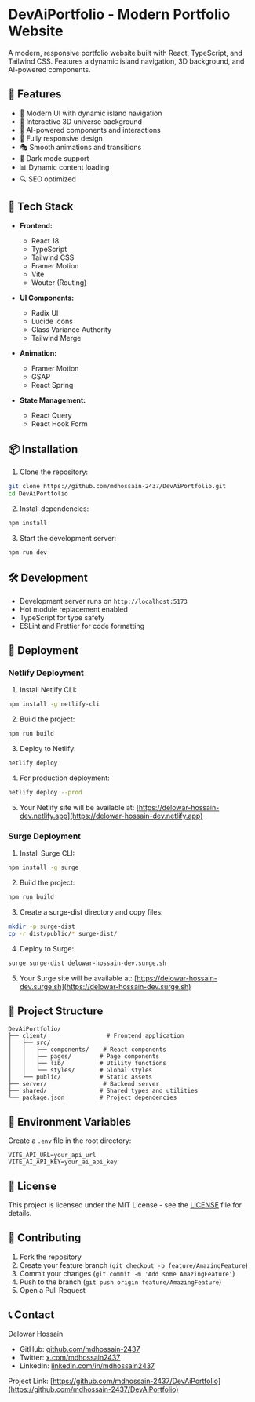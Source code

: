 # DevAiPortfolio - Modern Portfolio Website

A modern, responsive portfolio website built with React, TypeScript, and Tailwind CSS. Features a dynamic island navigation, 3D background, and AI-powered components.

## 🌟 Features

- 🎨 Modern UI with dynamic island navigation
- 🌌 Interactive 3D universe background
- 🤖 AI-powered components and interactions
- 📱 Fully responsive design
- 🎭 Smooth animations and transitions
- 🌙 Dark mode support
- 📊 Dynamic content loading
- 🔍 SEO optimized

## 🚀 Tech Stack

- **Frontend:**
  - React 18
  - TypeScript
  - Tailwind CSS
  - Framer Motion
  - Vite
  - Wouter (Routing)

- **UI Components:**
  - Radix UI
  - Lucide Icons
  - Class Variance Authority
  - Tailwind Merge

- **Animation:**
  - Framer Motion
  - GSAP
  - React Spring

- **State Management:**
  - React Query
  - React Hook Form

## 📦 Installation

1. Clone the repository:
```bash
git clone https://github.com/mdhossain-2437/DevAiPortfolio.git
cd DevAiPortfolio
```

2. Install dependencies:
```bash
npm install
```

3. Start the development server:
```bash
npm run dev
```

## 🛠️ Development

- Development server runs on `http://localhost:5173`
- Hot module replacement enabled
- TypeScript for type safety
- ESLint and Prettier for code formatting

## 🚀 Deployment

### Netlify Deployment

1. Install Netlify CLI:
```bash
npm install -g netlify-cli
```

2. Build the project:
```bash
npm run build
```

3. Deploy to Netlify:
```bash
netlify deploy
```

4. For production deployment:
```bash
netlify deploy --prod
```

5. Your Netlify site will be available at: [https://delowar-hossain-dev.netlify.app](https://delowar-hossain-dev.netlify.app)

### Surge Deployment

1. Install Surge CLI:
```bash
npm install -g surge
```

2. Build the project:
```bash
npm run build
```

3. Create a surge-dist directory and copy files:
```bash
mkdir -p surge-dist
cp -r dist/public/* surge-dist/
```

4. Deploy to Surge:
```bash
surge surge-dist delowar-hossain-dev.surge.sh
```

5. Your Surge site will be available at: [https://delowar-hossain-dev.surge.sh](https://delowar-hossain-dev.surge.sh)

## 📁 Project Structure

```
DevAiPortfolio/
├── client/                 # Frontend application
│   ├── src/
│   │   ├── components/    # React components
│   │   ├── pages/        # Page components
│   │   ├── lib/          # Utility functions
│   │   └── styles/       # Global styles
│   └── public/           # Static assets
├── server/                # Backend server
├── shared/               # Shared types and utilities
└── package.json          # Project dependencies
```

## 🔧 Environment Variables

Create a `.env` file in the root directory:

```env
VITE_API_URL=your_api_url
VITE_AI_API_KEY=your_ai_api_key
```

## 📝 License

This project is licensed under the MIT License - see the [LICENSE](LICENSE) file for details.

## 👥 Contributing

1. Fork the repository
2. Create your feature branch (`git checkout -b feature/AmazingFeature`)
3. Commit your changes (`git commit -m 'Add some AmazingFeature'`)
4. Push to the branch (`git push origin feature/AmazingFeature`)
5. Open a Pull Request

## 📞 Contact

Delowar Hossain

- GitHub: [github.com/mdhossain-2437](https://github.com/mdhossain-2437)
- Twitter: [x.com/mdhossain2437](https://x.com/mdhossain2437)
- LinkedIn: [linkedin.com/in/mdhossain2437](https://www.linkedin.com/in/mdhossain2437)

Project Link: [https://github.com/mdhossain-2437/DevAiPortfolio](https://github.com/mdhossain-2437/DevAiPortfolio) 
